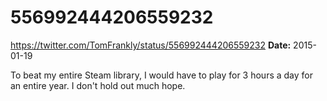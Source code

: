 # 556992444206559232
https://twitter.com/TomFrankly/status/556992444206559232
**Date:** 2015-01-19

To beat my entire Steam library, I would have to play for 3 hours a day for an entire year. I don't hold out much hope.
